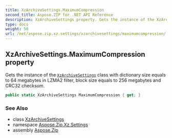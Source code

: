 ```yaml
---
title: XzArchiveSettings.MaximumCompression
second_title: Aspose.ZIP for .NET API Reference
description: XzArchiveSettings property. Gets the instance of the XzArchiveSettings class with dictionary size equals to 64 megabytes in LZMA2 filter block size equals to 256 megabytes and CRC32 checksum
type: docs
weight: 50
url: /net/aspose.zip.xz.settings/xzarchivesettings/maximumcompression/
---
```

## XzArchiveSettings.MaximumCompression property

Gets the instance of the [`XzArchiveSettings`](../) class with dictionary size equals to 64 megabytes in LZMA2 filter, block size equals to 256 megabytes and CRC32 checksum.

```csharp
public static XzArchiveSettings MaximumCompression { get; }
```

### See Also

* class [XzArchiveSettings](../)
* namespace [Aspose.Zip.Xz.Settings](../../xzarchivesettings/)
* assembly [Aspose.Zip](../../../)


